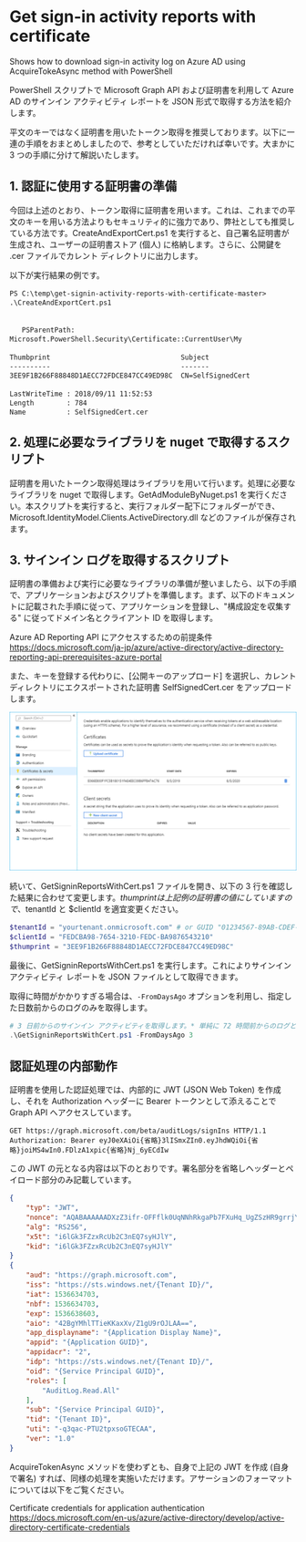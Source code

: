 # Get sign-in activity reports with certificate
Shows how to download sign-in activity log on Azure AD using AcquireTokeAsync method with PowerShell

PowerShell スクリプトで Microsoft Graph API および証明書を利用して Azure AD のサインイン アクティビティ レポートを JSON 形式で取得する方法を紹介します。

平文のキーではなく証明書を用いたトークン取得を推奨しております。以下に一連の手順をおまとめしましたので、参考としていただければ幸いです。大まかに 3 つの手順に分けて解説いたします。

## 1. 認証に使用する証明書の準備

今回は上述のとおり、トークン取得に証明書を用います。これは、これまでの平文のキーを用いる方法よりもセキュリティ的に強力であり、弊社としても推奨している方法です。CreateAndExportCert.ps1 を実行すると、自己署名証明書が生成され、ユーザーの証明書ストア (個人) に格納します。さらに、公開鍵を .cer ファイルでカレント ディレクトリに出力します。

以下が実行結果の例です。

```
PS C:\temp\get-signin-activity-reports-with-certificate-master> .\CreateAndExportCert.ps1


   PSParentPath: Microsoft.PowerShell.Security\Certificate::CurrentUser\My

Thumbprint                                Subject
----------                                -------
3EE9F1B266F88848D1AECC72FDCE847CC49ED98C  CN=SelfSignedCert

LastWriteTime : 2018/09/11 11:52:53
Length        : 784
Name          : SelfSignedCert.cer
```

## 2. 処理に必要なライブラリを nuget で取得するスクリプト

証明書を用いたトークン取得処理はライブラリを用いて行います。処理に必要なライブラリを nuget で取得します。GetAdModuleByNuget.ps1 を実行ください。本スクリプトを実行すると、実行フォルダー配下にフォルダーができ、Microsoft.IdentityModel.Clients.ActiveDirectory.dll などのファイルが保存されます。

## 3. サインイン ログを取得するスクリプト

証明書の準備および実行に必要なライブラリの準備が整いましたら、以下の手順で、アプリケーションおよびスクリプトを準備します。まず、以下のドキュメントに記載された手順に従って、アプリケーションを登録し、"構成設定を収集する" に従ってドメイン名とクライアント ID を取得します。

Azure AD Reporting API にアクセスするための前提条件  
https://docs.microsoft.com/ja-jp/azure/active-directory/active-directory-reporting-api-prerequisites-azure-portal

また、キーを登録する代わりに、[公開キーのアップロード] を選択し、カレント ディレクトリにエクスポートされた証明書 SelfSignedCert.cer をアップロードします。

![キーのアップロード画面](img/uploadcert.png)

続いて、GetSigninReportsWithCert.ps1 ファイルを開き、以下の 3 行を確認した結果に合わせて変更します。$thumprint は上記例の証明書の値にしていますので、$tenantId と $clientId を適宜変更ください。

```powershell
$tenantId = "yourtenant.onmicrosoft.com" # or GUID "01234567-89AB-CDEF-0123-456789ABCDEF"
$clientId = "FEDCBA98-7654-3210-FEDC-BA9876543210"
$thumprint = "3EE9F1B266F88848D1AECC72FDCE847CC49ED98C"
```

最後に、GetSigninReportsWithCert.ps1 を実行します。これによりサインイン アクティビティ レポートを JSON ファイルとして取得できます。

取得に時間がかかりすぎる場合は、`-FromDaysAgo` オプションを利用し、指定した日数前からのログのみを取得します。

```powershell
# 3 日前からのサインイン アクティビティを取得します。* 単純に 72 時間前からのログとなります。
.\GetSigninReportsWithCert.ps1 -FromDaysAgo 3
```

## 認証処理の内部動作

証明書を使用した認証処理では、内部的に JWT (JSON Web Token) を作成し、それを Authorization ヘッダーに Bearer トークンとして添えることで Graph API へアクセスしています。

```
GET https://graph.microsoft.com/beta/auditLogs/signIns HTTP/1.1
Authorization: Bearer eyJ0eXAiOi{省略}3lISmxZIn0.eyJhdWQiOi{省略}joiMS4wIn0.FDlzA1xpic{省略}Nj_6yECdIw
```

この JWT の元となる内容は以下のとおりです。署名部分を省略しヘッダーとペイロード部分のみ記載しています。

```json
{
    "typ": "JWT",
    "nonce": "AQABAAAAAADXzZ3ifr-OFFflk0UqNNhRkgaPb7FXuHq_UgZSzHR9grrjY7u1LYqCAA",
    "alg": "RS256",
    "x5t": "i6lGk3FZzxRcUb2C3nEQ7syHJlY",
    "kid": "i6lGk3FZzxRcUb2C3nEQ7syHJlY"
}
{
    "aud": "https://graph.microsoft.com",
    "iss": "https://sts.windows.net/{Tenant ID}/",
    "iat": 1536634703,
    "nbf": 1536634703,
    "exp": 1536638603,
    "aio": "42BgYMhlTTieKKaxXv/Z1gU9rOJLAA==",
    "app_displayname": "{Application Display Name}",
    "appid": "{Application GUID}",
    "appidacr": "2",
    "idp": "https://sts.windows.net/{Tenant ID}/",
    "oid": "{Service Principal GUID}",
    "roles": [
        "AuditLog.Read.All"
    ],
    "sub": "{Service Principal GUID}",
    "tid": "{Tenant ID}",
    "uti": "-q3qac-PTU2tpxsoGTECAA",
    "ver": "1.0"
}
```

AcquireTokenAsync メソッドを使わずとも、自身で上記の JWT を作成 (自身で署名) すれば、同様の処理を実施いただけます。アサーションのフォーマットについては以下をご覧ください。

Certificate credentials for application authentication  
https://docs.microsoft.com/en-us/azure/active-directory/develop/active-directory-certificate-credentials

